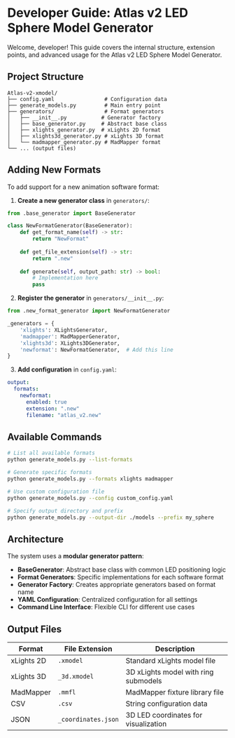 # Developer Guide: Atlas v2 LED Sphere Model Generator

Welcome, developer! This guide covers the internal structure, extension points, and advanced usage for the Atlas v2 LED Sphere Model Generator.

## Project Structure
```
Atlas-v2-xmodel/
├── config.yaml                # Configuration data
├── generate_models.py         # Main entry point
├── generators/                # Format generators
│   ├── __init__.py           # Generator factory
│   ├── base_generator.py     # Abstract base class
│   ├── xlights_generator.py  # xLights 2D format
│   ├── xlights3d_generator.py # xLights 3D format
│   └── madmapper_generator.py # MadMapper format
└── ... (output files)
```

## Adding New Formats

To add support for a new animation software format:

1. **Create a new generator class** in `generators/`:
```python
from .base_generator import BaseGenerator

class NewFormatGenerator(BaseGenerator):
    def get_format_name(self) -> str:
        return "NewFormat"
    
    def get_file_extension(self) -> str:
        return ".new"
    
    def generate(self, output_path: str) -> bool:
        # Implementation here
        pass
```

2. **Register the generator** in `generators/__init__.py`:
```python
from .new_format_generator import NewFormatGenerator

_generators = {
    'xlights': XLightsGenerator,
    'madmapper': MadMapperGenerator,
    'xlights3d': XLights3DGenerator,
    'newformat': NewFormatGenerator,  # Add this line
}
```

3. **Add configuration** in `config.yaml`:
```yaml
output:
  formats:
    newformat:
      enabled: true
      extension: ".new"
      filename: "atlas_v2.new"
```

## Available Commands

```bash
# List all available formats
python generate_models.py --list-formats

# Generate specific formats
python generate_models.py --formats xlights madmapper

# Use custom configuration file
python generate_models.py --config custom_config.yaml

# Specify output directory and prefix
python generate_models.py --output-dir ./models --prefix my_sphere
```

## Architecture

The system uses a **modular generator pattern**:

- **BaseGenerator**: Abstract base class with common LED positioning logic
- **Format Generators**: Specific implementations for each software format
- **Generator Factory**: Creates appropriate generators based on format name
- **YAML Configuration**: Centralized configuration for all settings
- **Command Line Interface**: Flexible CLI for different use cases

## Output Files

| Format | File Extension | Description |
|--------|---------------|-------------|
| xLights 2D | `.xmodel` | Standard xLights model file |
| xLights 3D | `_3d.xmodel` | 3D xLights model with ring submodels |
| MadMapper | `.mmfl` | MadMapper fixture library file |
| CSV | `.csv` | String configuration data |
| JSON | `_coordinates.json` | 3D LED coordinates for visualization | 